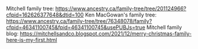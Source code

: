 Mitchell family tree: https://www.ancestry.ca/family-tree/tree/201124966?cfpid=162626377648&dtid=100
Ken MacGowan's family tree: https://www.ancestry.ca/family-tree/tree/76348078/family?cfpid=46341100745&fpid=46341100745&usePUBJs=true
Mitchell family blog: https://mitchellsandco.blogspot.com/2021/12/merry-christmas-family-here-is-my-first.html